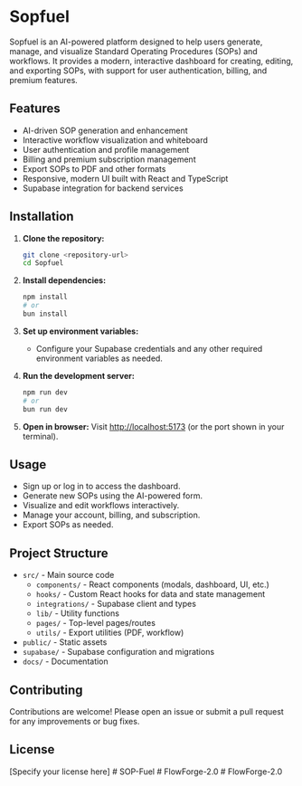 # Sopfuel

Sopfuel is an AI-powered platform designed to help users generate, manage, and visualize Standard Operating Procedures (SOPs) and workflows. It provides a modern, interactive dashboard for creating, editing, and exporting SOPs, with support for user authentication, billing, and premium features.

## Features
- AI-driven SOP generation and enhancement
- Interactive workflow visualization and whiteboard
- User authentication and profile management
- Billing and premium subscription management
- Export SOPs to PDF and other formats
- Responsive, modern UI built with React and TypeScript
- Supabase integration for backend services

## Installation

1. **Clone the repository:**
   ```bash
   git clone <repository-url>
   cd Sopfuel
   ```

2. **Install dependencies:**
   ```bash
   npm install
   # or
   bun install
   ```

3. **Set up environment variables:**
   - Configure your Supabase credentials and any other required environment variables as needed.

4. **Run the development server:**
   ```bash
   npm run dev
   # or
   bun run dev
   ```

5. **Open in browser:**
   Visit [http://localhost:5173](http://localhost:5173) (or the port shown in your terminal).

## Usage
- Sign up or log in to access the dashboard.
- Generate new SOPs using the AI-powered form.
- Visualize and edit workflows interactively.
- Manage your account, billing, and subscription.
- Export SOPs as needed.

## Project Structure
- `src/` - Main source code
  - `components/` - React components (modals, dashboard, UI, etc.)
  - `hooks/` - Custom React hooks for data and state management
  - `integrations/` - Supabase client and types
  - `lib/` - Utility functions
  - `pages/` - Top-level pages/routes
  - `utils/` - Export utilities (PDF, workflow)
- `public/` - Static assets
- `supabase/` - Supabase configuration and migrations
- `docs/` - Documentation

## Contributing
Contributions are welcome! Please open an issue or submit a pull request for any improvements or bug fixes.

## License
[Specify your license here] #   S O P - F u e l  
 #   F l o w F o r g e - 2 . 0  
 #   F l o w F o r g e - 2 . 0  
 